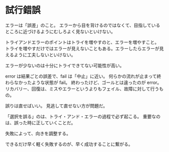 # 試行錯誤

エラーは「誤差」のこと。
エラーから目を背けるのではなくて、目指しているところに近づけるようにむしろよく見ないといけない。

トライアンドエラーのポイントはトライを増やすのと、エラーを増やすこと。
トライを増やすだけではエラーが見えないこともある。エラーしたらエラーが見えるように工夫しないといけない。

エラーが少ないのは十分にトライできてない可能性が高い。

error は結果ごとの誤差で、fail は「中止」に近い。
何らかの流れが止まって終わらなかったような状態が fail。
終わったけど、ゴールとは違ったのが error。
リカバリー、回復は、ミスやエラーというよりもフェイル、故障に対して行うもの。

誤りは直せばいい。
見逃して直せない方が問題だ。

「選択を誤る」のは、トライ・アンド・エラーの過程で必ず起こる。
重要なのは、誤った時に正していくことだ。

失敗によって、向きを調整する。

できるだけ早く軽く失敗するのが、早く成功することに繋がる。
